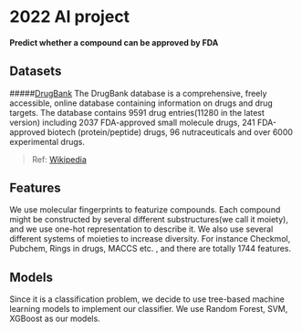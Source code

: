 # 2022 AI project
#### Predict whether a compound can be approved by FDA

## Datasets
#####[DrugBank](https://go.drugbank.com) 
The DrugBank database is a comprehensive, freely accessible, online database containing information on drugs and drug targets.
The database contains 9591 drug entries(11280 in the latest version) including 2037 FDA-approved small molecule drugs, 241 FDA-approved biotech (protein/peptide) drugs, 96 nutraceuticals and over 6000 experimental drugs.
>Ref: [Wikipedia](https://en.wikipedia.org/wiki/DrugBank)

## Features
We use molecular fingerprints to featurize compounds. Each compound might be constructed by several different substructures(we call it moiety), and we use one-hot representation to describe it. We also use several different systems of moieties to increase diversity. For instance Checkmol, Pubchem, Rings in drugs, MACCS etc. , and there are totally 1744 features.

## Models
Since it is a classification problem, we decide to use tree-based machine learning models to implement our classifier. 
We use Random Forest, SVM, XGBoost as our models.